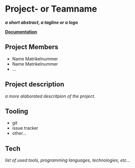 # Project- or Teamname

**_a short abstract, a tagline or a logo_**

**[Documentation](https://gitlab.bht-berlin.de/maschubert/sose22-project-template/-/wikis/home)**  


## Project Members

- Name Matrikelnummer
- Name Matrikelnummer
- ...


## Project description

_a more alaborated descritpion of the project._


## Tooling

- git
- issue tracker
- other...


## Tech

_list of used tools, programming languages, technologies, etc..._

